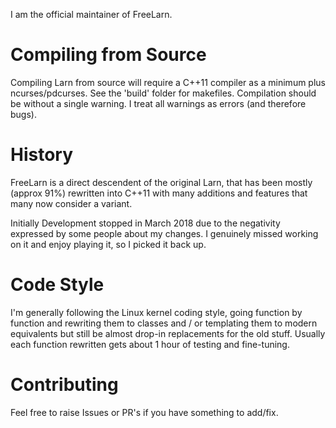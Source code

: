 I am the official maintainer of FreeLarn.

# Compiling from Source #
Compiling Larn from source will require a C++11 compiler as a minimum plus ncurses/pdcurses.  See the 'build' folder for makefiles.
Compilation should be without a single warning.  I treat all warnings as errors (and therefore bugs).

# History #
FreeLarn is a direct descendent of the original Larn, that has been mostly (approx 91%) rewritten into C++11 with many additions and features that many now consider a variant.

Initially Development stopped in March 2018 due to the negativity expressed by some people about my changes.  I genuinely missed working on it and enjoy playing it, so I picked it back up.

# Code Style #
I'm generally following the Linux kernel coding style, going function by function and rewriting them to classes and / or templating them to modern equivalents but still be almost drop-in replacements for the old stuff.  Usually each function rewritten gets about 1 hour of testing and fine-tuning.

# Contributing # 
Feel free to raise Issues or PR's if you have something to add/fix.
